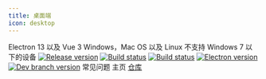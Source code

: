 ```yaml
---
title: 桌面端
icon: desktop
---
```


<ClientOnly>
  <n-space vertical>
    <n-card home title="技术栈" size="medium" hoverable>
      Electron 13 以及 Vue 3
    </n-card>
    <n-card home title="支持平台" size="medium" hoverable>
      Windows，Mac OS 以及 Linux
    </n-card>
    <n-card home title="特别说明" size="medium" hoverable>
      不支持 Windows 7 以下的设备
    </n-card>
  </n-space>

  <n-space justify="center" style="padding-top: 25px">
    <a href="https://github.com/lyswhut/lx-music-desktop/releases"><img src="https://img.shields.io/github/release/lyswhut/lx-music-desktop" alt="Release version"></a>
    <a href="https://github.com/lyswhut/lx-music-desktop/actions/workflows/release.yml"><img src="https://github.com/lyswhut/lx-music-desktop/workflows/Build/badge.svg" alt="Build status"></a>
    <a href="https://github.com/lyswhut/lx-music-desktop/actions/workflows/beta-pack.yml"><img src="https://github.com/lyswhut/lx-music-desktop/workflows/Build%20Beta/badge.svg" alt="Build status"></a>
    <a href="https://electronjs.org/releases/stable"><img src="https://img.shields.io/github/package-json/dependency-version/lyswhut/lx-music-desktop/dev/electron/master" alt="Electron version"></a>
    <a href="https://github.com/lyswhut/lx-music-desktop/tree/dev"><img src="https://img.shields.io/github/package-json/v/lyswhut/lx-music-desktop/dev" alt="Dev branch version"></a>
  </n-space>

  <n-space justify="center" size="large" style="padding-top: 30px">
  <router-link to="/desktop/document/">
    <n-button strong secondary type="primary" size="large">
      <template #icon>
        <p class="font-icon icon iconfont icon-desktop"></p>
      </template>
      常见问题
    </n-button>
  </router-link>
  <router-link to="/">
    <n-button strong secondary type="primary" size="large">
      <template #icon>
        <p class="font-icon icon iconfont icon-home"></p>
      </template>
      主页
    </n-button>
  </router-link>
  <a href="https://github.com/lyswhut/lx-music-desktop">
    <n-button strong secondary type="primary" size="large">
      <template #icon>
        <p class="font-icon icon iconfont icon-github"></p>
      </template>
      仓库
    </n-button>
  </a>
  </n-space>
</ClientOnly>
